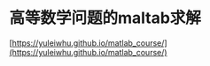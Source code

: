 # 高等数学问题的maltab求解
[https://yuleiwhu.github.io/matlab_course/](https://yuleiwhu.github.io/matlab_course/)




















